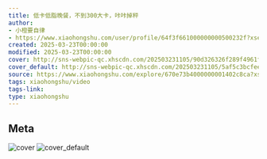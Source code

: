 ```yaml
---
title: 低卡低脂晚餐，不到300大卡，咔咔掉秤
author:
- 小橙要自律
- https://www.xiaohongshu.com/user/profile/64f3f661000000000500232f?xsec_token=undefined
created: 2025-03-23T00:00:00
modified: 2025-03-23T00:00:00
cover: http://sns-webpic-qc.xhscdn.com/202503231105/90d326326f289f4961f6e4bb3a29204f/1040g008318vprpeh3q005p7jupgh88pfo2fee50!nc_n_webp_prv_1
cover_default: http://sns-webpic-qc.xhscdn.com/202503231105/5af5c3bcfee5e84426497930c699e389/1040g008318vprpeh3q005p7jupgh88pfo2fee50!nc_n_webp_mw_1
source: https://www.xiaohongshu.com/explore/670e73b4000000001402c8ca?xsec_token=AB7NuR7MeDNmmDHnUCdofIVjmRCcTUMUciRKhUM_Ib6NE=
tags: xiaohongshu/video
tags-link:
type: xiaohongshu
---
```


## Meta

![cover](http://sns-webpic-qc.xhscdn.com/202503231105/90d326326f289f4961f6e4bb3a29204f/1040g008318vprpeh3q005p7jupgh88pfo2fee50!nc_n_webp_prv_1)
![cover_default](http://sns-webpic-qc.xhscdn.com/202503231105/5af5c3bcfee5e84426497930c699e389/1040g008318vprpeh3q005p7jupgh88pfo2fee50!nc_n_webp_mw_1)
